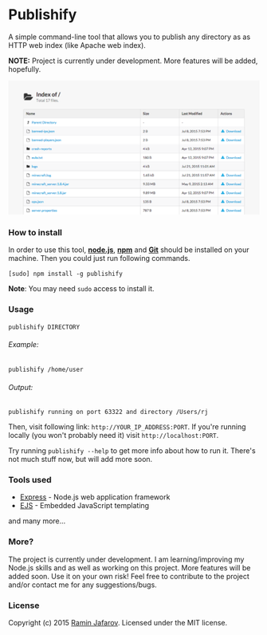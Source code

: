 # Publishify

A simple command-line tool that allows you to publish any directory as as HTTP web index (like Apache web index).

**NOTE:** Project is currently under development. More features will be added, hopefully.

![Screenshot](https://github.com/jafarovr/publishify/raw/master/screenshot.png "Screenshot")

### How to install

In order to use this tool, **[node.js]**, **[npm]** and **[Git]** should be installed on your machine. Then you could just run following commands.
```
[sudo] npm install -g publishify
```
**Note**: You may need ``sudo`` access to install it.

### Usage
```
publishify DIRECTORY
```
###### Example:
```
publishify /home/user
```
###### Output:
```
publishify running on port 63322 and directory /Users/rj
```
Then, visit following link: ``http://YOUR_IP_ADDRESS:PORT``. If you're running locally (you won't probably need it) visit ``http://localhost:PORT``.

Try running ``publishify --help`` to get more info about how to run it. There's not much stuff now, but will add more soon.

### Tools used

* [Express] - Node.js web application framework
* [EJS] - Embedded JavaScript templating

and many more...

### More?

The project is currently under development. I am learning/improving my Node.js skills and as well as working on this project. More features will be added soon. Use it on your own risk! Feel free to contribute to the project and/or contact me for any suggestions/bugs.

### License

Copyright (c) 2015 [Ramin Jafarov]. Licensed under the MIT license.

[Express]:http://expressjs.com/
[EJS]:http://www.embeddedjs.com/
[node.js]:https://nodejs.org/
[npm]:https://www.npmjs.com/
[Git]:https://git-scm.com/
[Ramin Jafarov]:https://rjv.me
